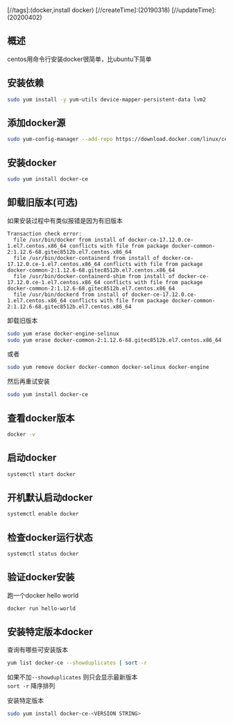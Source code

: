 [//title]:(centos安装docker)
[//englishTitle]:(install-docker-on-centos-use-yum)
[//category]:(docker,tutorial)
[//tags]:(docker,install docker)
[//createTime]:(20190318)
[//updateTime]:(20200402)

## 概述
centos用命令行安装docker很简单，比ubuntu下简单    

## 安装依赖
``` bash
sudo yum install -y yum-utils device-mapper-persistent-data lvm2
```

## 添加docker源
``` bash
sudo yum-config-manager --add-repo https://download.docker.com/linux/centos/docker-ce.repo
```
 
## 安装docker
``` bash
sudo yum install docker-ce  
```

## 卸载旧版本(可选)
如果安装过程中有类似报错是因为有旧版本    
``` text
Transaction check error:
  file /usr/bin/docker from install of docker-ce-17.12.0.ce-1.el7.centos.x86_64 conflicts with file from package docker-common-2:1.12.6-68.gitec8512b.el7.centos.x86_64
  file /usr/bin/docker-containerd from install of docker-ce-17.12.0.ce-1.el7.centos.x86_64 conflicts with file from package docker-common-2:1.12.6-68.gitec8512b.el7.centos.x86_64
  file /usr/bin/docker-containerd-shim from install of docker-ce-17.12.0.ce-1.el7.centos.x86_64 conflicts with file from package docker-common-2:1.12.6-68.gitec8512b.el7.centos.x86_64
  file /usr/bin/dockerd from install of docker-ce-17.12.0.ce-1.el7.centos.x86_64 conflicts with file from package docker-common-2:1.12.6-68.gitec8512b.el7.centos.x86_64
```

卸载旧版本  
``` bash
sudo yum erase docker-engine-selinux
sudo yum erase docker-common-2:1.12.6-68.gitec8512b.el7.centos.x86_64
```

或者  
``` bash
sudo yum remove docker docker-common docker-selinux docker-engine
```

然后再重试安装  
``` bash
sudo yum install docker-ce  
```

## 查看docker版本
``` bash
docker -v
```

## 启动docker
``` bash
systemctl start docker
```

## 开机默认启动docker
``` bash
systemctl enable docker
```

## 检查docker运行状态
``` bash
systemctl status docker
```

## 验证docker安装
跑一个docker hello world  
``` bash
docker run hello-world
```

## 安装特定版本docker
查询有哪些可安装版本  
``` bash
yum list docker-ce --showduplicates | sort -r
```

如果不加`--showduplicates` 则只会显示最新版本  
`sort -r` 降序排列  

安装特定版本  
``` bash
sudo yum install docker-ce-<VERSION STRING>
```